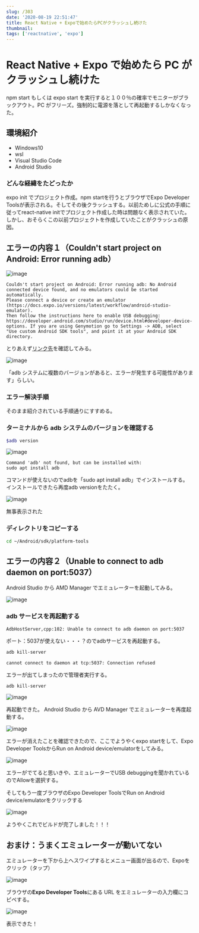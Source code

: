 ```yaml
---
slug: /303
date: '2020-08-19 22:51:47'
title: React Native + Expoで始めたらPCがクラッシュし続けた
thumbnail:
tags: ['reactnative', 'expo']
---
```


# React Native + Expo で始めたら PC がクラッシュし続けた

npm start もしくは expo start を実行すると１００％の確率でモニターがブラックアウト。PC がフリーズ。強制的に電源を落として再起動するしかなくなった。

## 環境紹介

- Windows10
- wsl
- Visual Studio Code
- Android Studio

### どんな経緯をたどったか

expo init でプロジェクト作成。npm startを行うとブラウザでExpo Developer Toolsが表示される。そしてその後クラッシュする。以前ためしに公式の手順に従ってreact-native initでプロジェクト作成した時は問題なく表示されていた。しかし、おそらくこの以前プロジェクトを作成していたことがクラッシュの原因。

## エラーの内容１（Couldn't start project on Android: Error running adb）

![image](../../../../images/2020/08/SnapCrab_NoName_2020-8-18_18-21-50_No-00.jpg)

```
Couldn't start project on Android: Error running adb: No Android connected device found, and no emulators could be started automatically.
Please connect a device or create an emulator (https://docs.expo.io/versions/latest/workflow/android-studio-emulator).
Then follow the instructions here to enable USB debugging:
https://developer.android.com/studio/run/device.html#developer-device-options. If you are using Genymotion go to Settings -> ADB, select "Use custom Android SDK tools", and point it at your Android SDK directory.
```

とりあえず[リンク先](https://docs.expo.io/workflow/android-studio-emulator/?redirected)を確認してみる。

![image](../../../../images/2020/08/image-25.png)

「adb システムに複数のバージョンがあると、エラーが発生する可能性があります」らしい。

### エラー解決手順

そのまま紹介されている手順通りにすすめる。

### ターミナルから adb システムのバージョンを確認する

```sh
$adb version
```

![image](../../../../images/2020/08/SnapCrab_NoName_2020-8-19_19-15-10_No-00.png)

```
Command 'adb' not found, but can be installed with:
sudo apt install adb
```

コマンドが使えないのでadbを「sudo apt install adb」でインストールする。
インストールできたら再度adb versionをたたく。

![image](../../../../images/2020/08/SnapCrab_NoName_2020-8-19_19-19-9_No-00.png)

無事表示された

### ディレクトリをコピーする

```sh
cd ~/Android/sdk/platform-tools
```

## エラーの内容２（Unable to connect to adb daemon on port:5037）

Android Studio から AMD Manager でエミュレーターを起動してみる。

![image](../../../../images/2020/08/SnapCrab_NoName_2020-8-19_19-42-12_No-00.png)<figcaption>
</figcaption>

### adb サービスを再起動する

```
AdbHostServer,cpp:102: Unable to connect to adb daemon on port:5037
```

ポート：5037が使えない・・・？のでadbサービスを再起動する。

```sh
adb kill-server
```
```
cannot connect to daemon at tcp:5037: Connection refused
```

エラーが出てしまったので管理者実行する。

```sh
adb kill-server
```

![image](../../../../images/2020/08/SnapCrab_NoName_2020-8-19_19-56-40_No-00.png)

再起動できた。
Android Studio から AVD Manager でエミュレーターを再度起動する。

![image](../../../../images/2020/08/SnapCrab_NoName_2020-8-19_20-1-59_No-00.png)

エラーが消えたことを確認できたので、ここでようやくexpo startをして、Expo Developer ToolsからRun on Android device/emulatorをしてみる。

![image](../../../../images/2020/08/image-26.png)

エラーがでてると思いきや、エミュレーターでUSB debuggingを聞かれているのでAllowを選択する。

そしてもう一度ブラウザのExpo Developer ToolsでRun on Android device/emulatorをクリックする

![image](../../../../images/2020/08/image-27.png)

ようやくこれでビルドが完了しました！！！

## おまけ：うまくエミュレーターが動いてない

エミュレーターを下から上へスワイプするとメニュー画面が出るので、Expoをクリック（タップ）

![image](../../../../images/2020/08/1.png)

ブラウザの**Expo Developer Tools**にある URL をエミュレーターの入力欄にコピペする。

![image](../../../../images/2020/08/image-28.png)

表示できた！
